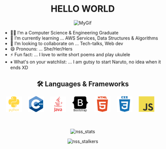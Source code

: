 <h1 align="center"><b> HELLO WORLD  </b></h1> 
<p align="center">
<img src="https://user-images.githubusercontent.com/63009472/115747177-9d177b00-a3b2-11eb-8c36-11d0a6207090.gif" alt="MyGif" width="300" height="300"/>
</p>
<p align="center">
  <ul >
  <li> 👩‍💻 I’m a Computer Science & Engineering Graduate </li>
  <li> 🌱 I’m currently learning ... AWS Services, Data Structures & Algorithms </li>
  <li> 👯 I’m looking to collaborate on ... Tech-talks, Web dev</li>
  <li> 😄 Pronouns: ... She/Her/Hers</li>
  <li> ⚡ Fun fact: ... I love to write short poems and play ukulele</li>
  <li> ⏸ What's on your watchlist: ... I am gutsy to start Naruto, no idea when it ends XD</li>
  </ul>
</p>

<h2 align="center">🛠️ Languages & Frameworks</h2>
<p align="center">
  <img height="50" width="50" alt="Python" src="https://raw.githubusercontent.com/devicons/devicon/master/icons/python/python-plain-wordmark.svg" />&nbsp;&nbsp;&nbsp;&nbsp;
  <img height="50" width="50" alt="C++" src="https://raw.githubusercontent.com/devicons/devicon/master/icons/cplusplus/cplusplus-original.svg" />&nbsp;&nbsp;&nbsp;&nbsp; 
  <img height="50" width="50" alt="Java" src="https://raw.githubusercontent.com/devicons/devicon/master/icons/java/java-plain-wordmark.svg" />&nbsp;&nbsp;&nbsp;&nbsp;
  <img height="50" width="50" alt="Bootstrap" src="https://raw.githubusercontent.com/devicons/devicon/master/icons/bootstrap/bootstrap-plain-wordmark.svg" />&nbsp;&nbsp;&nbsp;&nbsp; 
  <img height="50" width="50" alt="HTML" src="https://raw.githubusercontent.com/devicons/devicon/master/icons/html5/html5-plain-wordmark.svg" />&nbsp;&nbsp;&nbsp;&nbsp;
  <img height="50" width="50" alt="CSS" src="https://raw.githubusercontent.com/devicons/devicon/master/icons/css3/css3-plain-wordmark.svg" />&nbsp;&nbsp;&nbsp;&nbsp; 
  <img height="50" width="50" alt="Javascript" src="https://raw.githubusercontent.com/devicons/devicon/master/icons/javascript/javascript-original.svg" />&nbsp;&nbsp;&nbsp;&nbsp;
</p>
<br>
<p align="center"><img align="middle" src="https://github-readme-stats.vercel.app/api?username=nagasaisriya&show_icons=true&locale=en"  alt="nss_stats" /></p>
<p align="center"> <img src="https://komarev.com/ghpvc/?username=nagasaisriya&color=blueviolet" alt="nss_stalkers" /> </p>

